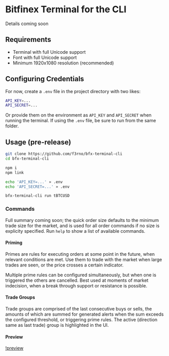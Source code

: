 # Bitfinex Terminal for the CLI

Details coming soon

## Requirements

* Terminal with full Unicode support
* Font with full Unicode support
* Minimum 1920x1080 resolution (recommended)

## Configuring Credentials

For now, create a `.env` file in the project directory with two likes:

```bash
API_KEY=...
API_SECRET=...
```

Or provide them on the environment as `API_KEY` and `API_SECRET` when running
the terminal. If using the `.env` file, be sure to run from the same folder.

## Usage (pre-release)

```bash
git clone https://github.com/f3rno/bfx-terminal-cli
cd bfx-terminal-cli

npm i
npm link

echo 'API_KEY=...' » .env
echo 'API_SECRET=...' » .env

bfx-terminal-cli run tBTCUSD
```

### Commands

Full summary coming soon; the quick order size defaults to the minimum trade size
for the market, and is used for all order commands if no size is explicity
specified. Run `help` to show a list of available commands.

#### Priming

Primes are rules for executing orders at some point in the future, when relevant
conditions are met. Use them to trade with the market when large trades are seen,
or the price crosses a certain indicator.

Multiple prime rules can be configured simultaneously, but when one is triggered
the others are cancelled. Best used at moments of market indecision, when a break
through support or resistance is possible.

#### Trade Groups

Trade groups are comprised of the last consecutive buys or sells, the amounts of
which are summed for generated alerts when the sum exceeds the configured
threshold, or triggering prime rules. The active (direction same as last trade)
group is highlighted in the UI.

#### Preview

[!preview](/readme_assets/preview.png)

